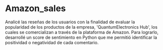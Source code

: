 # Amazon_sales
Analicé las reseñas de los usuarios con la finalidad de evaluar la popularidad de los productos de la empresa, 'QuantumElectronics Hub', los cuales se comercializan a través de la plataforma de Amazon. Para lograrlo, desarrollé un score de sentimiento en Python que me permitió identificar la positividad o negatividad de cada comentario.
